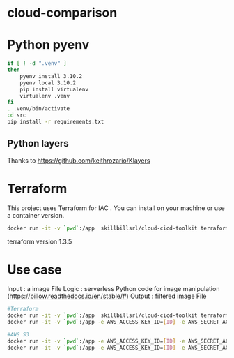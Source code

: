 cloud-comparison
================

# Python pyenv

```bash
if [ ! -d ".venv" ]
then
    pyenv install 3.10.2
    pyenv local 3.10.2
    pip install virtualenv
    virtualenv .venv
fi
. .venv/bin/activate
cd src
pip install -r requirements.txt
```

## Python layers

Thanks to https://github.com/keithrozario/Klayers

# Terraform

This project uses Terraform for IAC .
You can install on your machine or use a container version. 

```bash
docker run -it -v `pwd`:/app  skillbillsrl/cloud-cicd-toolkit terraform -help
```

terraform version 1.3.5

# Use case

Input  : a image File
Logic  : serverless Python code for image manipulation (https://pillow.readthedocs.io/en/stable/#)
Output : filtered image File

```bash
#Terraform
docker run -it -v `pwd`:/app  skillbillsrl/cloud-cicd-toolkit terraform -chdir=terraform init
docker run -it -v `pwd`:/app -e AWS_ACCESS_KEY_ID=[ID] -e AWS_SECRET_ACCESS_KEY=[KEY] skillbillsrl/cloud-cicd-toolkit terraform -chdir=terraform apply

#AWS S3
docker run -it -v `pwd`:/app -e AWS_ACCESS_KEY_ID=[ID] -e AWS_SECRET_ACCESS_KEY=[KEY] skillbillsrl/cloud-cicd-toolkit aws s3 cp /app/image.png s3://toto-castaldi-00/input/
docker run -it -v `pwd`:/app -e AWS_ACCESS_KEY_ID=[ID] -e AWS_SECRET_ACCESS_KEY=[KEY] skillbillsrl/cloud-cicd-toolkit aws s3 sync s3://toto-castaldi-00/output/ .

```